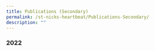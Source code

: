 ```yaml
---
title: Publications (Secondary)
permalink: /st-nicks-heartbeat/Publications-Secondary/
description: ""
---
```

### 2022 